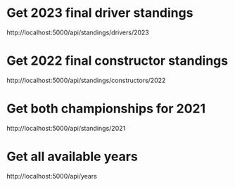 # Get 2023 final driver standings
http://localhost:5000/api/standings/drivers/2023

# Get 2022 final constructor standings  
http://localhost:5000/api/standings/constructors/2022

# Get both championships for 2021
http://localhost:5000/api/standings/2021

# Get all available years
http://localhost:5000/api/years